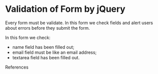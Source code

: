 Validation of Form by jQuery
============================

Every form must be validate. In this form we check fields and alert users about errors before they submit the form.


In this form we check:
- name field has been filled out;
- email field must be like an email address;
- textarea field has been filled out.


References
